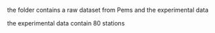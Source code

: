 the folder contains a raw dataset from Pems and the experimental data

the experimental data contain 80 stations 
